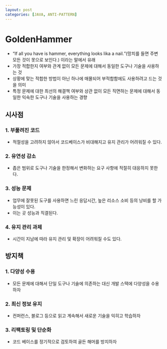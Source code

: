 ```yaml
---
layout: post
categories: [JAVA, ANTI-PATTERN]
---
```


# GoldenHammer

- <q>If all you have is hammer, everything looks lika a nail.</q>(망치를 들면 주변 모든 것이 못으로 보인다.) 이라는 말에서 유래
- 가장 적합한지 여부와 관계 없이 모든 문제에 대해서 동일한 도구나 기술을 사용하는 것 
- 상황에 맞는 적합한 방법이 아닌 하나에 매몰되어 부적합함에도 사용하려고 드는 것을 의미
- 특정 문제에 대한 최선의 해결책 여부와 상관 없이 모든 직면하는 문제에 대해서 동일한 익숙한 도구나 기술을 사용하는 경향  

## 시사점

### 1. 부풀려진 코드
- 적절성을 고려하지 않아서 코드베이스가 비대해지고 유지 관리가 어려워질 수 있다.

### 2. 유연성 감소
- 좁은 범위로 도구나 기술을 한정해서 변화하는 요구 사항에 적절히 대응하지 못한다.

### 3. 성능 문제
- 업무에 잘못된 도구를 사용하면 느린 응답시간, 높은 리소스 소비 등의 낭비를 할 가능성이 있다.
- 이는 곳 성능과 직결된다.

### 4. 유지 관리 과제
- 시간이 지남에 따라 유지 관리 및 확장이 어려워질 수도 있다.

## 방지책

### 1. 다양성 수용
- 모든 문제에 대해서 단일 도구나 기술에 의존하는 대신 개발 스택에 다양성을 수용하자

### 2. 최신 정보 유지
- 컨퍼런스, 블로그 등으로 읽고 계속해서 새로운 기술을 익히고 학습하자

### 3. 리팩토링 및 단순화
- 코드 베이스를 정기적으로 검토하여 골든 해머를 방지하자

